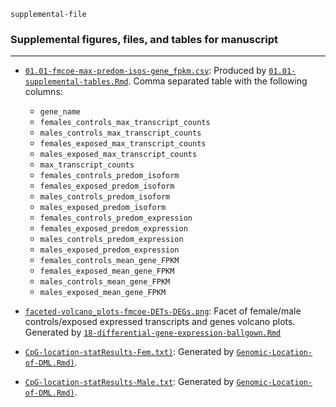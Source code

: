 `supplemental-file`

### Supplemental figures, files, and tables for manuscript

---
- [`01.01-fmcoe-max-predom-isos-gene_fpkm.csv`](01.01-fmcoe-max-predom-isos-gene_fpkm.csv): Produced by [`01.01-supplemental-tables.Rmd`](../code/01.01-supplemental-tables.Rmd). Comma separated table with the following columns:

  - `gene_name`
  - `females_controls_max_transcript_counts`
  - `males_controls_max_transcript_counts`
  - `females_exposed_max_transcript_counts`
  - `males_exposed_max_transcript_counts`
  - `max_transcript_counts`
  - `females_controls_predom_isoform`
  - `females_exposed_predom_isoform`
  - `males_controls_predom_isoform`
  - `males_exposed_predom_isoform`
  - `females_controls_predom_expression`
  - `females_exposed_predom_expression`
  - `males_controls_predom_expression`
  - `males_exposed_predom_expression`
  - `females_controls_mean_gene_FPKM`
  - `females_exposed_mean_gene_FPKM`
  - `males_controls_mean_gene_FPKM`
  - `males_exposed_mean_gene_FPKM`


- [`faceted-volcano_plots-fmcoe-DETs-DEGs.png`](faceted-volcano_plots-fmcoe-DETs-DEGs.png): Facet of female/male controls/exposed expressed transcripts and genes volcano plots. Generated by [`18-differential-gene-expression-ballgown.Rmd`](https://github.com/sr320/ceabigr/blob/main/code/18-differential-gene-expression-ballgown.Rmd)

- [`CpG-location-statResults-Fem.txt)`](https://github.com/sr320/ceabigr/blob/main/supplemental-files/CpG-location-statResults-Fem.txt): Generated by [`Genomic-Location-of-DML.Rmd)`](https://github.com/sr320/ceabigr/blob/main/code/Genomic-Location-of-DML.Rmd).

- [`CpG-location-statResults-Male.txt`](https://github.com/sr320/ceabigr/blob/main/supplemental-files/CpG-location-statResults-Male.txt): Generated by [`Genomic-Location-of-DML.Rmd)`](https://github.com/sr320/ceabigr/blob/main/code/Genomic-Location-of-DML.Rmd).
